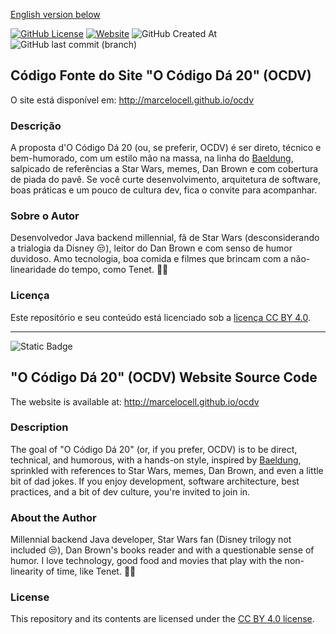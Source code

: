 [English version below](#o-código-dá-20-ocdv-website-source-code)

[![GitHub License](https://img.shields.io/github/license/marcelocell/ocdv)](https://creativecommons.org/licenses/by/4.0/)
[![Website](https://img.shields.io/website?url=https%3A%2F%2Fmarcelocell.github.io%2Focdv%2F)](http://marcelocell.github.io/ocdv)
![GitHub Created At](https://img.shields.io/github/created-at/marcelocell/ocdv)
![GitHub last commit (branch)](https://img.shields.io/github/last-commit/marcelocell/ocdv/main)

## Código Fonte do Site "O Código Dá 20" (OCDV)

O site está disponível em: http://marcelocell.github.io/ocdv

### Descrição

A proposta d'O Código Dá 20 (ou, se preferir, OCDV) é ser direto, técnico e bem-humorado, com um estilo mão na massa, na linha do [Baeldung](https://www.baeldung.com/), salpicado de referências a Star Wars, memes, Dan Brown e com cobertura de piada do pavê. Se você curte desenvolvimento, arquitetura de software, boas práticas e um pouco de cultura dev, fica o convite para acompanhar.

### Sobre o Autor

Desenvolvedor Java backend millennial, fã de Star Wars (desconsiderando a trialogia da Disney 😒), leitor do Dan Brown e com senso de humor duvidoso. Amo tecnologia, boa comida e filmes que brincam com a não-linearidade do tempo, como Tenet. 🫱🫲

### Licença

Este repositório e seu conteúdo está licenciado sob a [licença CC BY 4.0](https://creativecommons.org/licenses/by/4.0/deed.pt-br).

---

![Static Badge](https://img.shields.io/badge/English_version-red)

## "O Código Dá 20" (OCDV) Website Source Code

The website is available at: http://marcelocell.github.io/ocdv

### Description

The goal of "O Código Dá 20" (or, if you prefer, OCDV) is to be direct, technical, and humorous, with a hands-on style, inspired by [Baeldung](https://www.baeldung.com/), sprinkled with references to Star Wars, memes, Dan Brown, and even a little bit of dad jokes. If you enjoy development, software architecture, best practices, and a bit of dev culture, you're invited to join in.

### About the Author

Millennial backend Java developer, Star Wars fan (Disney trilogy not included 😒), Dan Brown's books reader and with a questionable sense of humor. I love technology, good food and movies that play with the non-linearity of time, like Tenet. 🫱🫲

### License

This repository and its contents are licensed under the [CC BY 4.0 license](https://creativecommons.org/licenses/by/4.0/).
